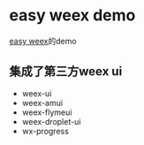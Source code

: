 # easy weex demo
  [easy weex](https://github.com/snice/easy-weex)的demo

## 集成了第三方weex ui

* weex-ui
* weex-amui
* weex-flymeui
* weex-droplet-ui
* wx-progress
